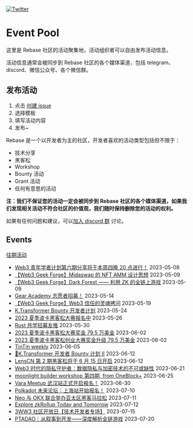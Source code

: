 [![Twitter](https://img.shields.io/twitter/url?label=Rebase&url=https%3A%2F%2Ftwitter.com%2FRebaseCommunity)](https://twitter.com/RebaseCommunity)

# Event Pool

这里是 Rebase 社区的活动聚集地，活动组织者可以自由发布活动信息。

活动信息通常会被同步到 Rebase 社区的各个媒体渠道，包括 telegram、discord、微信公众号、各个微信群。

## 发布活动

1. 点击 [创建 issue](https://github.com/rebase-network/event-pool/issues/new/choose)
2. 选择模板
3. 填写活动内容
4. 发布~

Rebase 是一个以开发者为主的社区，开发者喜欢的活动类型包括但不限于：

- 技术分享
- 黑客松
- Workshop
- Bounty 活动
- Grant 活动
- 任何有意思的活动

**注：我们不保证您的活动一定会被同步到 Rebase 社区的各个媒体渠道，如果我们发现相关活动不符合社区的价值观，我们随时保持删除您的活动的权利。**

如果有任何问题和建议，可以[加入 discord 群](https://discord.gg/c6BfH8JQn6) 讨论。

## Events

[往期活动](./events.md)

- [Web3 青年学者计划第六期分享将于本周四晚 20 点进行！](https://github.com/rebase-network/event-pool/issues/114) 2023-05-08
- [【Web3 Geek Forge】Midaswap 的 NFT AMM 设计思想](https://github.com/rebase-network/event-pool/issues/115) 2023-05-09
- [【Web3 Geek Forge】Dark Forest —— 利用 ZK 的全链上游戏](https://github.com/rebase-network/event-pool/issues/116) 2023-05-09
- [Gear Academy 志愿者招募！](https://github.com/rebase-network/event-pool/issues/117) 2023-05-14
- [【Web3 Geek Forge】Web3 信任的灵魂拷问](https://github.com/rebase-network/event-pool/issues/118) 2023-05-19
- [K.Transformer Bounty 开发者计划](https://github.com/rebase-network/event-pool/issues/119) 2023-05-24
- [2023 夏季波卡黑客松大赛报名中](https://github.com/rebase-network/event-pool/issues/120) 2023-05-26
- [Rust 共学招募友推](https://github.com/rebase-network/event-pool/issues/121) 2023-05-30
- [2023 夏季波卡黑客松大赛奖金 79.5 万美金](https://github.com/rebase-network/event-pool/issues/122) 2023-06-02
- [2023 夏季波卡黑客松创业大赛奖金升级 79.5 万美金](https://github.com/rebase-network/event-pool/issues/123) 2023-06-02
- [TinTin weekly](https://github.com/rebase-network/event-pool/issues/124) 2023-06-05
- [🎯K.Transformer 开发者 Bounty 计划 II](https://github.com/rebase-network/event-pool/issues/125) 2023-06-12
- [LensCN 第 2 期黑客松将于 6 月 15 日开启](https://github.com/rebase-network/event-pool/issues/126) 2023-06-12
- [Web3 时代的隐私守护者：数据隐私与加密技术的不可或缺性](https://github.com/rebase-network/event-pool/issues/127) 2023-06-21
- [moonlight builder workshop 第四期, from OneBlock+](https://github.com/rebase-network/event-pool/issues/128) 2023-06-25
- [Vara Meetup 武汉站正式开启报名！](https://github.com/rebase-network/event-pool/issues/129) 2023-06-30
- [Polkadot 未来论坛｜上海站开始报名！](https://github.com/rebase-network/event-pool/issues/130) 2023-07-10
- [Neo 与 OKX 联合举办亚太区黑客马拉松](https://github.com/rebase-network/event-pool/issues/131) 2023-07-11
- [Explore zkRollup Today and Tomorrow](https://github.com/rebase-network/event-pool/issues/132) 2023-07-12
- [3WW3 社区开放日【技术开发者专场】](https://github.com/rebase-network/event-pool/issues/133) 2023-07-15
- [PTADAO｜从叙事到开发——深度解析全链游戏](https://github.com/rebase-network/event-pool/issues/134) 2023-07-20
